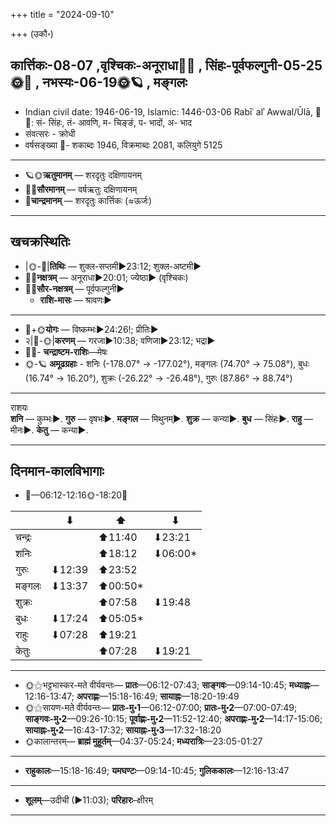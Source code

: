 +++
title = "2024-09-10"

+++
(उकौ॰)
## कार्त्तिकः-08-07  ,वृश्चिकः-अनूराधा🌛🌌  ,  सिंहः-पूर्वफल्गुनी-05-25🌞🌌  ,  नभस्यः-06-19🌞🪐  , मङ्गलः
- Indian civil date: 1946-06-19, Islamic: 1446-03-06 Rabīʿ alʾ Awwal/Ūlā, 🌌🌞: सं- सिंहः, तं- आवणि, म- चिङ्ङं, प- भादों, अ- भाद
- संवत्सरः - क्रोधी
- वर्षसङ्ख्या 🌛- शकाब्दः 1946, विक्रमाब्दः 2081, कलियुगे 5125
___________________
- 🪐🌞**ऋतुमानम्** — शरदृतुः दक्षिणायनम्
- 🌌🌞**सौरमानम्** — वर्षऋतुः दक्षिणायनम्
- 🌛**चान्द्रमानम्** — शरदृतुः कार्त्तिकः (≈ऊर्जः)
___________________


## खचक्रस्थितिः
- |🌞-🌛|**तिथिः** — शुक्ल-सप्तमी►23:12; शुक्ल-अष्टमी►  
- 🌌🌛**नक्षत्रम्** — अनूराधा►20:01; ज्येष्ठा► (वृश्चिकः)  
- 🌌🌞**सौर-नक्षत्रम्** — पूर्वफल्गुनी►  
  - **राशि-मासः** — श्रावणः► 
___________________
- 🌛+🌞**योगः** — विष्कम्भः►24:26!; प्रीतिः►  
- २|🌛-🌞|**करणम्** — गरजा►10:38; वणिजा►23:12; भद्रा►  
- 🌌🌛- **चन्द्राष्टम-राशिः**—मेषः  
- 🌞-🪐 **अमूढग्रहाः** - शनिः (-178.07° → -177.02°), मङ्गलः (74.70° → 75.08°), बुधः (16.74° → 16.20°), शुक्रः (-26.22° → -26.48°), गुरुः (87.86° → 88.74°)
___________________
राशयः  
**शनि** — कुम्भः►. **गुरु** — वृषभः►. **मङ्गल** — मिथुनम्►. **शुक्र** — कन्या►. **बुध** — सिंहः►. **राहु** — मीनः►. **केतु** — कन्या►. 
___________________


## दिनमान-कालविभागाः
- 🌅—06:12-12:16🌞-18:20🌇  

|      |⬇     |⬆     |⬇     |
|------|-----|-----|------|
|चन्द्रः|     |⬆11:40 |⬇23:21 |
|शनिः   |     |⬆18:12 |⬇06:00*|
|गुरुः  |⬇12:39 |⬆23:52 |     |
|मङ्गलः |⬇13:37 |⬆00:50*|     |
|शुक्रः |     |⬆07:58 |⬇19:48 |
|बुधः   |⬇17:24 |⬆05:05*|     |
|राहुः  |⬇07:28 |⬆19:21 |     |
|केतुः  |     |⬆07:28 |⬇19:21 |
___________________
- 🌞⚝भट्टभास्कर-मते वीर्यवन्तः— **प्रातः**—06:12-07:43; **साङ्गवः**—09:14-10:45; **मध्याह्नः**—12:16-13:47; **अपराह्णः**—15:18-16:49; **सायाह्नः**—18:20-19:49  
- 🌞⚝सायण-मते वीर्यवन्तः— **प्रातः-मु॰1**—06:12-07:00; **प्रातः-मु॰2**—07:00-07:49; **साङ्गवः-मु॰2**—09:26-10:15; **पूर्वाह्णः-मु॰2**—11:52-12:40; **अपराह्णः-मु॰2**—14:17-15:06; **सायाह्नः-मु॰2**—16:43-17:32; **सायाह्नः-मु॰3**—17:32-18:20  
- 🌞कालान्तरम्— **ब्राह्मं मुहूर्तम्**—04:37-05:24; **मध्यरात्रिः**—23:05-01:27  
___________________
- **राहुकालः**—15:18-16:49; **यमघण्टः**—09:14-10:45; **गुलिककालः**—12:16-13:47  
___________________
- **शूलम्**—उदीची (►11:03); **परिहारः**–क्षीरम्  
___________________

